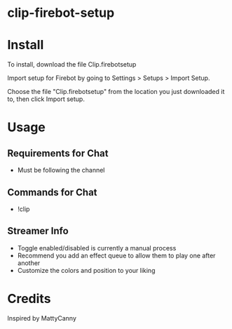 # clip-firebot-setup

# Install
To install, download the file Clip.firebotsetup

Import setup for Firebot by going to Settings > Setups > Import Setup.

Choose the file "Clip.firebotsetup" from the location you just downloaded it to, then click Import setup.

# Usage

## Requirements for Chat
+ Must be following the channel

## Commands for Chat
+ !clip <streamer name>

## Streamer Info
+ Toggle enabled/disabled is currently a manual process
+ Recommend you add an effect queue to allow them to play one after another
+ Customize the colors and position to your liking

# Credits
Inspired by MattyCanny
